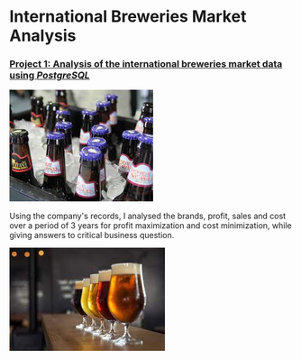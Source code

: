 # International Breweries Market Analysis
### [Project 1: Analysis of the international breweries market data using ***PostgreSQL***](https://github.com/Gbemeegar/International_breweries_analysis)

![](/Images/beer.jpg)


Using the company's records, I analysed the brands, profit, sales and cost over a period of 3 years for profit maximization and cost minimization, while giving answers to critical business question.

![](/Images/brew.jpg)
